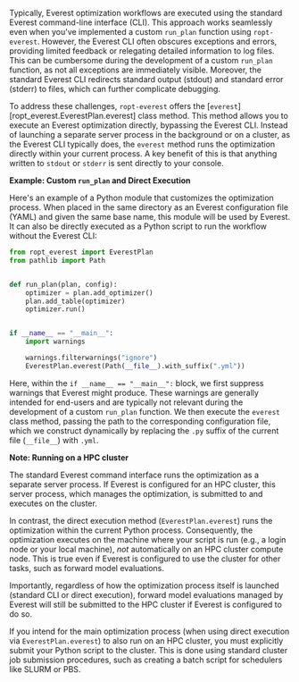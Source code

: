 Typically, Everest optimization workflows are executed using the standard
Everest command-line interface (CLI). This approach works seamlessly even when
you've implemented a custom `run_plan` function using `ropt-everest`. However,
the Everest CLI often obscures exceptions and errors, providing limited feedback
or relegating detailed information to log files. This can be cumbersome during
the development of a custom `run_plan` function, as not all exceptions are
immediately visible. Moreover, the standard Everest CLI redirects standard
output (stdout) and standard error (stderr) to files, which can further
complicate debugging.

To address these challenges, `ropt-everest` offers the
[`everest`][ropt_everest.EverestPlan.everest] class method. This method allows
you to execute an Everest optimization directly, bypassing the Everest CLI.
Instead of launching a separate server process in the background or on a
cluster, as the Everest CLI typically does, the `everest` method runs the
optimization directly within your current process. A key benefit of this is that
anything written to `stdout` or `stderr` is sent directly to your console.

**Example: Custom `run_plan` and Direct Execution**

Here's an example of a Python module that customizes the optimization process.
When placed in the same directory as an Everest configuration file (YAML) and
given the same base name, this module will be used by Everest. It can also be
directly executed as a Python script to run the workflow without the Everest
CLI:

```py
from ropt_everest import EverestPlan
from pathlib import Path


def run_plan(plan, config):
    optimizer = plan.add_optimizer()
    plan.add_table(optimizer)
    optimizer.run()


if __name__ == "__main__":
    import warnings

    warnings.filterwarnings("ignore")
    EverestPlan.everest(Path(__file__).with_suffix(".yml"))
```

Here, within the `if __name__ == "__main__":` block, we first suppress warnings
that Everest might produce. These warnings are generally intended for end-users
and are typically not relevant during the development of a custom `run_plan`
function. We then execute the `everest` class method, passing the path to the
corresponding configuration file, which we construct dynamically by replacing
the `.py` suffix of the current file (`__file__`) with `.yml`.


**Note: Running on a HPC cluster**

The standard Everest command interface runs the optimization as a separate
server process. If Everest is configured for an HPC cluster, this server
process, which manages the optimization, is submitted to and executes on the
cluster.

In contrast, the direct execution method (`EverestPlan.everest`) runs the
optimization within the current Python process. Consequently, the optimization
executes on the machine where your script is run (e.g., a login node or your
local machine), *not* automatically on an HPC cluster compute node. This is true
even if Everest is configured to use the cluster for other tasks, such as
forward model evaluations.

Importantly, regardless of how the optimization process itself is launched
(standard CLI or direct execution), forward model evaluations managed by Everest
will still be submitted to the HPC cluster if Everest is configured to do so.

If you intend for the main optimization process (when using direct execution via
`EverestPlan.everest`) to also run on an HPC cluster, you must explicitly submit
your Python script to the cluster. This is done using standard cluster job
submission procedures, such as creating a batch script for schedulers like SLURM
or PBS.